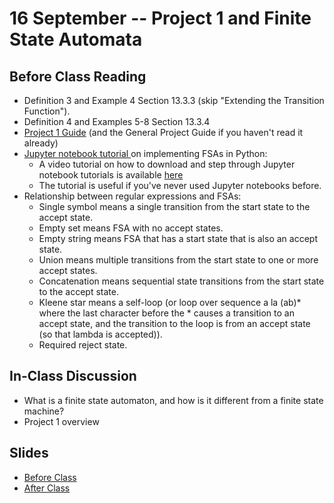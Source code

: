 # 16 September -- Project 1 and Finite State Automata

## Before Class Reading

- Definition 3 and Example 4 Section 13.3.3 (skip "Extending the Transition Function").
- Definition 4 and Examples 5-8 Section 13.3.4
- <a href= "Project1__Guide.pdf"> Project 1 Guide</a> (and the General Project Guide if you haven't read it already)
- <a href="https://github.com/BYU-CS-236/jupyter-notebook-tutorials"> Jupyter notebook tutorial </a> on implementing FSAs in Python:
  - A video tutorial on how to download and step through Jupyter notebook tutorials is available <a href="https://www.youtube.com/watch?v=wGpAdec_Ycg"> here </a>
  - The tutorial is useful if you've never used Jupyter notebooks before.
- Relationship between regular expressions and FSAs:
  - Single symbol means a single transition from the start state to the accept state.
  - Empty set means FSA with no accept states.
  - Empty string means FSA that has a start state that is also an accept state.
  - Union means multiple transitions from the start state to one or more accept states.
  - Concatenation means sequential state transitions from the start state to the accept state.
  - Kleene star means a self-loop (or loop over sequence a la (ab)* where the last character before the * causes a transition to an accept state, and the transition to the loop is from an accept state (so that lambda is accepted)).
  - Required reject state.

## In-Class Discussion

- What is a finite state automaton, and how is it different from a finite state machine?
- Project 1 overview

## Slides

- <a href = "FiniteStateAutomata_fall_2023.pptx"> Before Class </a>
- <a href="FiniteStateAutomata_fall_2023_after_class.pptx"> After Class </a>